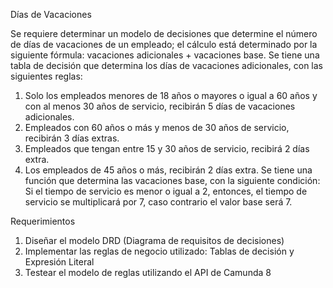 Días de Vacaciones

Se requiere determinar un modelo de decisiones que determine el número de días de vacaciones de un empleado; el cálculo está determinado por la siguiente fórmula: vacaciones adicionales + vacaciones base.
Se tiene una tabla de decisión que determina los días de vacaciones adicionales, con las siguientes reglas:
1. Solo los empleados menores de 18 años o mayores o igual a 60 años y con al menos 30 años de servicio, recibirán 5 días de vacaciones adicionales.
2. Empleados con 60 años o más y menos de 30 años de servicio, recibirán 3 días extras.
3. Empleados que tengan entre 15 y 30 años de servicio, recibirá 2 días extra.
4. Los empleados de 45 años o más,  recibirán 2 días extra.
Se tiene una función que determina las vacaciones base, con la siguiente condición: Si el tiempo de servicio es menor o igual a 2, entonces, el tiempo de servicio se multiplicará por 7, caso contrario el valor base será 7.

Requerimientos

1. Diseñar el modelo DRD (Diagrama de requisitos de decisiones)
2. Implementar las reglas de negocio utilizado: Tablas de decisión y Expresión Literal
3. Testear el modelo de reglas utilizando el API de Camunda 8
